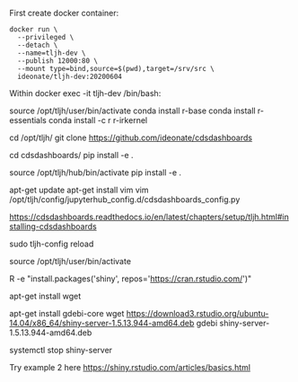 First create docker container:
```
docker run \
  --privileged \
  --detach \
  --name=tljh-dev \
  --publish 12000:80 \
  --mount type=bind,source=$(pwd),target=/srv/src \
  ideonate/tljh-dev:20200604
```

Within docker exec -it tljh-dev /bin/bash:

source /opt/tljh/user/bin/activate 
conda install r-base
conda install r-essentials
conda install -c r r-irkernel


cd /opt/tljh/
git clone https://github.com/ideonate/cdsdashboards

cd cdsdashboards/
pip install -e .

source /opt/tljh/hub/bin/activate
pip install -e .

apt-get update
apt-get install vim
vim /opt/tljh/config/jupyterhub_config.d/cdsdashboards_config.py

https://cdsdashboards.readthedocs.io/en/latest/chapters/setup/tljh.html#installing-cdsdashboards


sudo tljh-config reload

source /opt/tljh/user/bin/activate 

R -e "install.packages('shiny', repos='https://cran.rstudio.com/')"



apt-get install wget

apt-get install gdebi-core
wget https://download3.rstudio.org/ubuntu-14.04/x86_64/shiny-server-1.5.13.944-amd64.deb
gdebi shiny-server-1.5.13.944-amd64.deb


systemctl stop shiny-server


Try example 2 here https://shiny.rstudio.com/articles/basics.html
